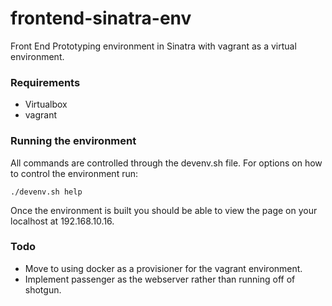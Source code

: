 # frontend-sinatra-env
Front End Prototyping environment in Sinatra with vagrant as a virtual environment.

### Requirements
* Virtualbox
* vagrant

### Running the environment
All commands are controlled through the devenv.sh file.
For options on how to control the environment run:

```
./devenv.sh help
```

Once the environment is built you should be able to view the page on your localhost at 192.168.10.16.

### Todo
* Move to using docker as a provisioner for the vagrant environment.
* Implement passenger as the webserver rather than running off of shotgun.

